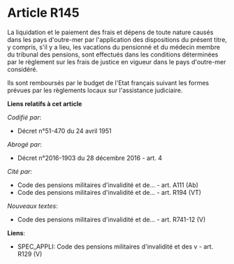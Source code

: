 # Article R145

La liquidation et le paiement des frais et dépens de toute nature causés dans les pays d'outre-mer par l'application des
dispositions du présent titre, y compris, s'il y a lieu, les vacations du pensionné et du médecin membre du tribunal des
pensions, sont effectués dans les conditions déterminées par le règlement sur les frais de justice en vigueur dans le pays
d'outre-mer considéré.

Ils sont remboursés par le budget de l'Etat français suivant les formes prévues par les règlements locaux sur l'assistance
judiciaire.

**Liens relatifs à cet article**

_Codifié par_:

  - Décret n°51-470 du 24 avril 1951

_Abrogé par_:

  - Décret n°2016-1903 du 28 décembre 2016 - art. 4

_Cité par_:

  - Code des pensions militaires d'invalidité et de... - art. A111 (Ab)
  - Code des pensions militaires d'invalidité et de... - art. R194 (VT)

_Nouveaux textes_:

  - Code des pensions militaires d'invalidité et de... - art. R741-12 (V)

**Liens**:

  - SPEC_APPLI: Code des pensions militaires d'invalidité et des v - art. R129 (V)
